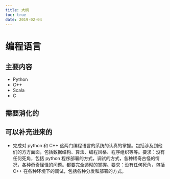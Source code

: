 ```yaml
---
title: 大纲
toc: true
date: 2019-02-04
---
```


# 编程语言


## 主要内容

- Python
- C++
- Scala
- C


## 需要消化的



## 可以补充进来的

- 完成对 python 和 C++ 这两门编程语言的系统的认真的掌握。包括涉及到他们的方方面面，包括数据结构、算法、编程风格、程序组织等等。要求：没有任何死角，包括 python 程序部署的方式，调试的方式，各种稀奇古怪的情况，各种奇奇怪怪的问题。都要完全透彻的掌握。要求：没有任何死角，包括 C++ 在各种环境下的调试，包括各种分发和部署的方式。
